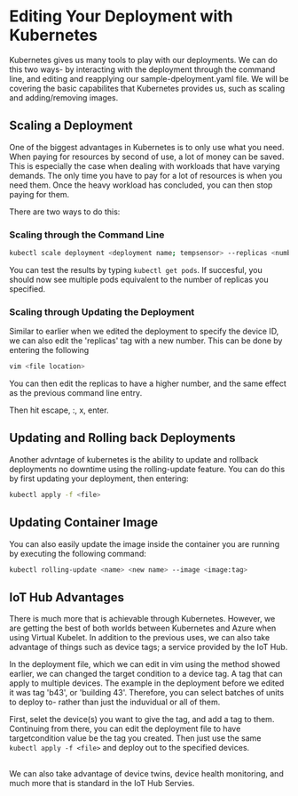 # Editing Your Deployment with Kubernetes

Kubernetes gives us many tools to play with our deployments. We can do this two ways- by interacting with the deployment
through the command line, and editing and reapplying our sample-dpeloyment.yaml file. We will be covering the basic capabilites
that Kubernetes provides us, such as scaling and adding/removing images. 

## Scaling a Deployment

One of the biggest advantages in Kubernetes is to only use what you need. When paying for resources by second of use, a lot of money can be saved. This is especially the case when dealing with workloads that have varying demands. The only time you have to pay for a lot of resources is when you need them. Once the heavy workload has concluded, you can then stop paying for them. 

There are two ways to do this:

### Scaling through the Command Line

```sh
kubectl scale deployment <deployment name; tempsensor> --replicas <number of replicas>
```

You can test the results by typing ```kubectl get pods```. If succesful, you should now see multiple pods equivalent to the number
of replicas you specified. 

### Scaling through Updating the Deployment

Similar to earlier when we edited the deployment to specify the device ID, we can also edit the 'replicas' tag with a new number. This can be done by entering the following

```sh
vim <file location>
```

You can then edit the replicas to have a higher number, and the same effect as the previous command line entry.

Then hit escape, :, x, enter.

## Updating and Rolling back Deployments

Another advntage of kubernetes is the ability to update and rollback deployments no downtime using the rolling-update feature. You can do this by first updating your deployment, then entering:

```sh 
kubectl apply -f <file>
```

## Updating Container Image

You can also easily update the image inside the container you are running by executing the following command:
```sh
kubectl rolling-update <name> <new name> --image <image:tag>
```

## IoT Hub Advantages

There is much more that is achievable through Kubernetes. However, we are getting the best of both worlds between Kubernetes and Azure when using Virtual Kubelet. In addition to the previous uses, we can also take advantage of things such as device tags; a service provided by the IoT Hub.

In the deployment file, which we can edit in vim using the method showed earlier, we can changed the target condition to a device tag. A tag that can apply to multiple devices. The example in the deployment before we edited it was tag 'b43', or 'building 43'. Therefore, you can select batches of units to deploy to- rather than just the induvidual or all of them.

First, selet the device(s) you want to give the tag, and add a tag to them. Continuing from there, you can edit the deployment file to have targetcondition value be the tag you created. Then just use the same ```kubectl apply -f <file>``` and deploy out to the specified devices. 

##

We can also take advantage of device twins, device health monitoring, and much more that is standard in the IoT Hub Servies.
  
